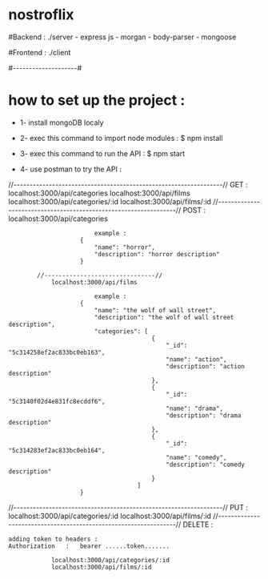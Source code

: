 # nostroflix

#Backend : ./server 
    - express js
    - morgan
    - body-parser
    - mongoose

    
#Frontend : ./client 






#--------------------#

# how to set up the project :

- 1- install mongoDB localy

- 2- exec this command to import node modules : $ npm install

- 3- exec this command to run the API : $ npm start

- 4- use postman to try the API :

//-----------------------------------------------------------------//
    GET    : 
                localhost:3000/api/categories
                localhost:3000/api/films
                localhost:3000/api/categories/:id
                localhost:3000/api/films/:id
//-----------------------------------------------------------------//
    POST   :
                localhost:3000/api/categories

                            example :
                        {
                            "name": "horror",
                            "description": "horror description"
                        }

            //-------------------------------//
                localhost:3000/api/films

                            example :
                        {
                            "name": "the wolf of wall street",
                            "description": "the wolf of wall street description",
                            "categories": [
                                            {
                                                "_id": "5c314258ef2ac833bc0eb163",
                                                "name": "action",
                                                "description": "action description"
                                            },
                                            {
                                                "_id": "5c3140f02d4e831fc8ecddf6",
                                                "name": "drama",
                                                "description": "drama description"
                                            },
                                            {
                                                "_id": "5c314283ef2ac833bc0eb164",
                                                "name": "comedy",
                                                "description": "comedy description"
                                            }
                                        ]
                        }
//-----------------------------------------------------------------//
    PUT    :
                localhost:3000/api/categories/:id
                localhost:3000/api/films/:id
//-----------------------------------------------------------------//
    DELETE : 

    adding token to headers : 
    Authorization   :   bearer ......token.......
    
                localhost:3000/api/categories/:id
                localhost:3000/api/films/:id
